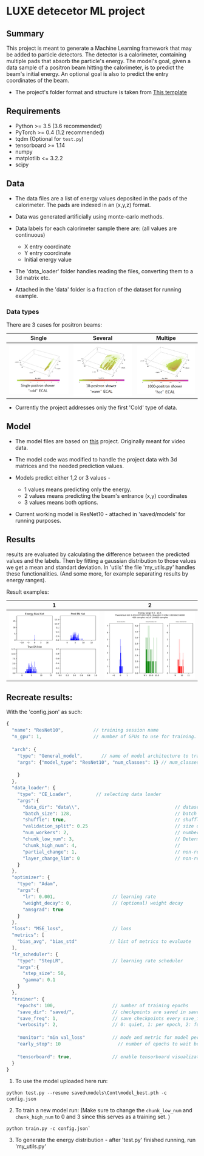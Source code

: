 # LUXE detecetor ML project

## Summary
This project is meant to generate a Machine Learning framework that may be added to particle detectors.
The detector is a calorimeter, containing multiple pads that absorb the particle's energy.
The model's goal, given a data sample of a positron beam hitting the calorimeter, is to predict the beam's initial energy.
An optional goal is also to predict the entry coordinates of the beam.

* The project's folder format and structure is taken from [This template](https://github.com/victoresque/pytorch-template)


## Requirements
* Python >= 3.5 (3.6 recommended)
* PyTorch >= 0.4 (1.2 recommended)
* tqdm (Optional for `test.py`)
* tensorboard >= 1.14
* numpy
* matplotlib <= 3.2.2
* scipy


## Data

* The data files are a list of energy values deposited in the pads of the calorimeter.
    The pads are indexed in an (x,y,z) format.
* Data was generated artificially using monte-carlo methods.
* Data labels for each calorimeter sample there are: (all values are continuous)
    * X entry coordinate
    * Y entry coordinate
    * Initial energy value
    
* The 'data_loader' folder handles reading the files, converting them to a 3d matrix etc.
* Attached in the 'data' folder is a fraction of the dataset for running example.

### Data types
There are 3 cases for positron beams:

Single           |  Several | Multipe
:-------------------------:|:-------------------------:|:-------------------------:
![](rmImages//cold.PNG)  |  ![](rmImages//warm.png) |  ![](rmImages//hot.png)


* Currently the project addresses only the first 'Cold' type of data.

## Model

* The model files are based on [this](https://github.com/kenshohara/video-classification-3d-cnn-pytorch)
 project. Originally meant for video data.
* The model code was modified to handle the project data with 3d matrices and the needed prediction values.
* Models predict either 1,2 or 3 values - 
    * 1 values means predicting only the energy.
    * 2 values means predicting the beam's entrance (x,y) coordinates
    * 3 values means both options.
    
* Current working model is ResNet10 - attached in 'saved/models' for running purposes.

## Results

results are evaluated by calculating the difference between the predicted values and the labels. Then by fitting a 
gaussian distribution to those values we get a mean and standart deviation. In 'utils' the file 'my_utils.py' handles 
these functionalities. (And some more, for example separating results by energy ranges).

Result examples:

1           |  2 
:-------------------------:|:-------------------------:
![](rmImages//res1.png)  |  ![](rmImages//res2.png) |  


## Recreate results:

With the 'config.json' as such:
```javascript
{
  "name": "ResNet10",           // training session name
  "n_gpu": 1,                   // number of GPUs to use for training.
  
  "arch": {
    "type": "General_model",       // name of model architecture to train
    "args": {"model_type": "ResNet10", "num_classes": 1} // num_classes determines the predictions, described above.

    }                
  },
  "data_loader": {
    "type": "CE_Loader",         // selecting data loader
    "args":{
      "data_dir": "data\\",                                   // dataset path
      "batch_size": 128,                                      // batch size
      "shuffle": true,                                        // shuffle training data before splitting
      "validation_split": 0.25                                // size of validation dataset. float(portion) or int(number of samples)
      "num_workers": 2,                                       // number of cpu processes to be used for data loading
      "chunk_low_num": 3,                                     // Determines the datafile to load
      "chunk_high_num": 4,                                    // 
      "partial_change": 1,                                    // non-relevant for this run, keep value as 1           
      "layer_change_lim": 0                                   // non-relevant for this run
    }
  },
  "optimizer": {
    "type": "Adam",
    "args":{
      "lr": 0.001,                     // learning rate
      "weight_decay": 0,               // (optional) weight decay
      "amsgrad": true
    }
  },
  "loss": "MSE_loss",                  // loss
  "metrics": [
    "bias_avg", "bias_std"            // list of metrics to evaluate
  ],                         
  "lr_scheduler": {
    "type": "StepLR",                  // learning rate scheduler
    "args":{
      "step_size": 50,          
      "gamma": 0.1
    }
  },
  "trainer": {
    "epochs": 100,                     // number of training epochs
    "save_dir": "saved/",              // checkpoints are saved in save_dir/models/name
    "save_freq": 1,                    // save checkpoints every save_freq epochs
    "verbosity": 2,                    // 0: quiet, 1: per epoch, 2: full
  
    "monitor": "min val_loss"          // mode and metric for model performance monitoring. set 'off' to disable.
    "early_stop": 10	                 // number of epochs to wait before early stop. set 0 to disable.
  
    "tensorboard": true,               // enable tensorboard visualization
  }
}
```

1. To use the model uploaded here run:
  ```
  python test.py --resume saved\models\Cont\model_best.pth -c config.json
  ```

2. To train a new model run: (Make sure to change the `chunk_low_num` and `chunk_high_num` to 0 and 3 since this serves as a training set. )
```
python train.py -c config.json`
```
3. To generate the energy distribution - after 'test.py' finished running, run 'my_utils.py'
